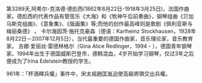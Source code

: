 第3289天,阿希尔-克洛德·德彪西(1862年8月22日-1918年3月25日)，法国作曲家。德彪西的代表作品有管弦乐《大海》和《牧神午后前奏曲》，钢琴组曲《贝加马斯克组曲》、《意象集》、《版画集》等;而他的创作最高峰则是歌剧《佩利亚斯与梅丽桑德》 。
卡尔海因茨·施托克豪森（德语：Karlheinz Stockhausen，1928年8月22日－2007年12月5日），当代最重要的德国作曲家，音乐理论家，音乐教育家。
吉娜·爱丽丝·雷德林格尔（Gina Alice Redlinger，1994 - ），德国青年钢琴家。1994年出生于德国威斯巴登市，德韩混血，4岁开始学习钢琴，仅过3年之后便成为了Irina Edelstein教授的学生。

961年：「杯酒釋兵權」事件中，宋太祖趙匡胤迫使高級將領交出兵權。